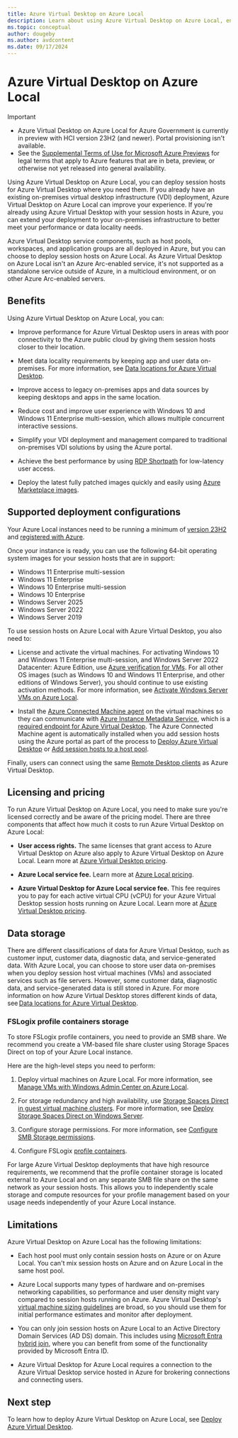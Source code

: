 ```yaml
---
title: Azure Virtual Desktop on Azure Local
description: Learn about using Azure Virtual Desktop on Azure Local, enabling you to deploy session hosts where you need them.
ms.topic: conceptual
author: dougeby
ms.author: avdcontent
ms.date: 09/17/2024
---
```


# Azure Virtual Desktop on Azure Local

> [!IMPORTANT]
>- Azure Virtual Desktop on Azure Local for Azure Government is currently in preview with HCI version 23H2 (and newer). Portal provisioning isn't available.
>- See the [Supplemental Terms of Use for Microsoft Azure Previews](https://azure.microsoft.com/support/legal/preview-supplemental-terms/) for legal terms that apply to Azure features that are in beta, preview, or otherwise not yet released into general availability. 

Using Azure Virtual Desktop on Azure Local, you can deploy session hosts for Azure Virtual Desktop where you need them. If you already have an existing on-premises virtual desktop infrastructure (VDI) deployment, Azure Virtual Desktop on Azure Local can improve your experience. If you're already using Azure Virtual Desktop with your session hosts in Azure, you can extend your deployment to your on-premises infrastructure to better meet your performance or data locality needs.

Azure Virtual Desktop service components, such as host pools, workspaces, and application groups are all deployed in Azure, but you can choose to deploy session hosts on Azure Local. As Azure Virtual Desktop on Azure Local isn't an Azure Arc-enabled service, it's not supported as a standalone service outside of Azure, in a multicloud environment, or on other Azure Arc-enabled servers.

## Benefits

Using Azure Virtual Desktop on Azure Local, you can:

- Improve performance for Azure Virtual Desktop users in areas with poor connectivity to the Azure public cloud by giving them session hosts closer to their location.

- Meet data locality requirements by keeping app and user data on-premises. For more information, see [Data locations for Azure Virtual Desktop](data-locations.md).

- Improve access to legacy on-premises apps and data sources by keeping desktops and apps in the same location.

- Reduce cost and improve user experience with Windows 10 and Windows 11 Enterprise multi-session, which allows multiple concurrent interactive sessions.

- Simplify your VDI deployment and management compared to traditional on-premises VDI solutions by using the Azure portal.

- Achieve the best performance by using [RDP Shortpath](rdp-shortpath.md?tabs=managed-networks) for low-latency user access.

- Deploy the latest fully patched images quickly and easily using [Azure Marketplace images](/azure-stack/hci/manage/virtual-machine-image-azure-marketplace).

## Supported deployment configurations

Your Azure Local instances need to be running a minimum of [version 23H2](/azure-stack/hci/release-information) and [registered with Azure](/azure-stack/hci/deploy/register-with-azure).

Once your instance is ready, you can use the following 64-bit operating system images for your session hosts that are in support:

- Windows 11 Enterprise multi-session
- Windows 11 Enterprise
- Windows 10 Enterprise multi-session
- Windows 10 Enterprise
- Windows Server 2025
- Windows Server 2022
- Windows Server 2019

To use session hosts on Azure Local with Azure Virtual Desktop, you also need to:

- License and activate the virtual machines. For activating Windows 10 and Windows 11 Enterprise multi-session, and Windows Server 2022 Datacenter: Azure Edition, use [Azure verification for VMs](/azure-stack/hci/deploy/azure-verification). For all other OS images (such as Windows 10 and Windows 11 Enterprise, and other editions of Windows Server), you should continue to use existing activation methods. For more information, see [Activate Windows Server VMs on Azure Local](/azure-stack/hci/manage/vm-activate).

- Install the [Azure Connected Machine agent](/azure/azure-arc/servers/agent-overview) on the virtual machines so they can communicate with [Azure Instance Metadata Service](/azure/virtual-machines/instance-metadata-service), which is a [required endpoint for Azure Virtual Desktop](../virtual-desktop/required-fqdn-endpoint.md). The Azure Connected Machine agent is automatically installed when you add session hosts using the Azure portal as part of the process to [Deploy Azure Virtual Desktop](deploy-azure-virtual-desktop.md) or [Add session hosts to a host pool](add-session-hosts-host-pool.md).

Finally, users can connect using the same [Remote Desktop clients](users/remote-desktop-clients-overview.md) as Azure Virtual Desktop.

## Licensing and pricing

To run Azure Virtual Desktop on Azure Local, you need to make sure you're licensed correctly and be aware of the pricing model. There are three components that affect how much it costs to run Azure Virtual Desktop on Azure Local:

- **User access rights.** The same licenses that grant access to Azure Virtual Desktop on Azure also apply to Azure Virtual Desktop on Azure Local. Learn more at [Azure Virtual Desktop pricing](https://azure.microsoft.com/pricing/details/virtual-desktop/).

- **Azure Local service fee.** Learn more at [Azure Local pricing](https://azure.microsoft.com/pricing/details/azure-stack/hci/).
 
- **Azure Virtual Desktop for Azure Local service fee.** This fee requires you to pay for each active virtual CPU (vCPU) for your Azure Virtual Desktop session hosts running on Azure Local. Learn more at [Azure Virtual Desktop pricing](https://azure.microsoft.com/pricing/details/virtual-desktop/).

## Data storage

There are different classifications of data for Azure Virtual Desktop, such as customer input, customer data, diagnostic data, and service-generated data. With Azure Local, you can choose to store user data on-premises when you deploy session host virtual machines (VMs) and associated services such as file servers. However, some customer data, diagnostic data, and service-generated data is still stored in Azure. For more information on how Azure Virtual Desktop stores different kinds of data, see [Data locations for Azure Virtual Desktop](data-locations.md).

### FSLogix profile containers storage

To store FSLogix profile containers, you need to provide an SMB share. We recommend you create a VM-based file share cluster using Storage Spaces Direct on top of your Azure Local instance.
	
Here are the high-level steps you need to perform:
	
1. Deploy virtual machines on Azure Local. For more information, see [Manage VMs with Windows Admin Center on Azure Local](/azure/azure-local/manage/vm).
	
1. For storage redundancy and high availability, use [Storage Spaces Direct in guest virtual machine clusters](/windows-server/storage/storage-spaces/storage-spaces-direct-in-vm). For more information, see [Deploy Storage Spaces Direct on Windows Server](/windows-server/storage/storage-spaces/deploy-storage-spaces-direct).
	
1. Configure storage permissions. For more information, see [Configure SMB Storage permissions](/fslogix/how-to-configure-storage-permissions).
	
1. Configure FSLogix [profile containers](/fslogix/tutorial-configure-profile-containers). 

For large Azure Virtual Desktop deployments that have high resource requirements, we recommend that the profile container storage is located external to Azure Local and on any separate SMB file share on the same network as your session hosts. This allows you to independently scale storage and compute resources for your profile management based on your usage needs independently of your Azure Local instance.  

## Limitations

Azure Virtual Desktop on Azure Local has the following limitations:

- Each host pool must only contain session hosts on Azure or on Azure Local. You can't mix session hosts on Azure and on Azure Local in the same host pool.

- Azure Local supports many types of hardware and on-premises networking capabilities, so performance and user density might vary compared to session hosts running on Azure. Azure Virtual Desktop's [virtual machine sizing guidelines](/windows-server/remote/remote-desktop-services/virtual-machine-recs) are broad, so you should use them for initial performance estimates and monitor after deployment.

- You can only join session hosts on Azure Local to an Active Directory Domain Services (AD DS) domain. This includes using [Microsoft Entra hybrid join](/entra/identity/devices/concept-hybrid-join), where you can benefit from some of the functionality provided by Microsoft Entra ID.

- Azure Virtual Desktop for Azure Local requires a connection to the Azure Virtual Desktop service hosted in Azure for brokering connections and connecting users.

## Next step

To learn how to deploy Azure Virtual Desktop on Azure Local, see [Deploy Azure Virtual Desktop](deploy-azure-virtual-desktop.md).

